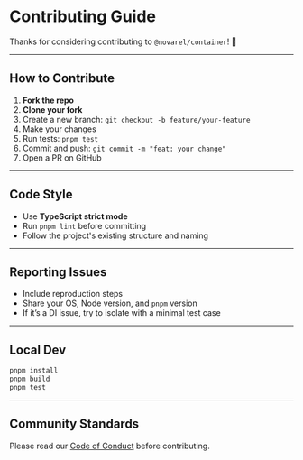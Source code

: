 # Contributing Guide

Thanks for considering contributing to `@novarel/container`! 🎉

---

## How to Contribute

1. **Fork the repo**
2. **Clone your fork**
3. Create a new branch: `git checkout -b feature/your-feature`
4. Make your changes
5. Run tests: `pnpm test`
6. Commit and push: `git commit -m "feat: your change"`
7. Open a PR on GitHub

---

## Code Style

- Use **TypeScript strict mode**
- Run `pnpm lint` before committing
- Follow the project's existing structure and naming

---

## Reporting Issues

- Include reproduction steps
- Share your OS, Node version, and `pnpm` version
- If it’s a DI issue, try to isolate with a minimal test case

---

## Local Dev

```bash
pnpm install
pnpm build
pnpm test
```

---

## Community Standards

Please read our [Code of Conduct](./CODE_OF_CONDUCT.md) before contributing.
